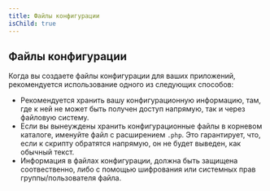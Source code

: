 ```yaml
---
title: Файлы конфигурации
isChild: true
---
```


## Файлы конфигурации

Когда вы создаете файлы конфигурации для ваших приложений, рекомендуется использование одного из следующих способов:

- Рекомендуется хранить вашу конфигурационную информацию, там, где к ней не может быть получен доступ напрямую, так и через файловую систему.
- Если вы вынеуждены хранить конфигурационные файлы в корневом каталоге, именуйте файл с расширением `.php`. Это гарантирует, что, если к скрипту обратятся напрямую, он не будет выведен, как обычный текст.
- Информация в файлах конфигурации, должна быть защищена соотвественно, либо с помощью шифрования или системных прав группы/пользователя файла.